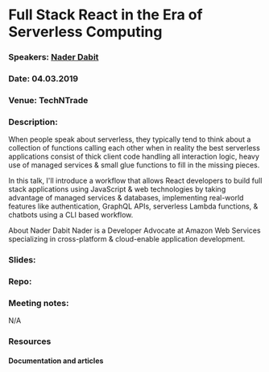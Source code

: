 # Full Stack React in the Era of Serverless Computing

### Speakers: [Nader Dabit](https://twitter.com/dabit3)
### Date: 04.03.2019
### Venue: TechNTrade
### Description:

When people speak about serverless, they typically tend to think about a collection of functions calling each other when in reality the best serverless applications consist of thick client code handling all interaction logic, heavy use of managed services & small glue functions to fill in the missing pieces.

In this talk, I'll introduce a workflow that allows React developers to build full stack applications using JavaScript & web technologies by taking advantage of managed services & databases, implementing real-world features like authentication, GraphQL APIs, serverless Lambda functions, & chatbots using a CLI based workflow.

About Nader Dabit
Nader is a Developer Advocate at Amazon Web Services specializing in cross-platform & cloud-enable application development.

### Slides:

### Repo:


### Meeting notes:
N/A

### Resources

#### Documentation and articles
